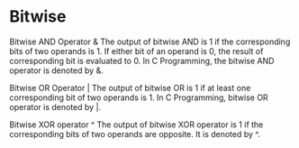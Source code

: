 # Bitwise
Bitwise AND Operator &
The output of bitwise AND is 1 if the corresponding bits of two operands is 1. If either bit of an operand is 0, the result of corresponding bit is evaluated to 0.
In C Programming, the bitwise AND operator is denoted by &.

Bitwise OR Operator |
The output of bitwise OR is 1 if at least one corresponding bit of two operands is 1. In C Programming, bitwise OR operator is denoted by |.

Bitwise XOR operator ^
The output of bitwise XOR operator is 1 if the corresponding bits of two operands are opposite. It is denoted by ^.
